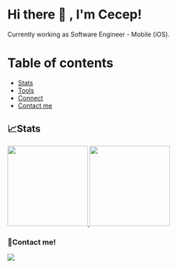 <!--
**cecepwahyu/cecepwahyu** is a ✨ _special_ ✨ repository because its `README.md` (this file) appears on your GitHub profile.

Here are some ideas to get you started:

- 🔭 I’m currently working on ...
- 🌱 I’m currently learning ...
- 👯 I’m looking to collaborate on ...
- 🤔 I’m looking for help with ...
- 💬 Ask me about ...
- 📫 How to reach me: ...
- 😄 Pronouns: ...
- ⚡ Fun fact: ...
-->
# Hi there 👋 , I'm Cecep!
Currently working as Software Engineer - Mobile (iOS).

# Table of contents
<!--ts-->
   * [Stats](#stats)
   * [Tools](#tools)
   * [Connect](#connect)
   * [Contact me](#contact-me)
<!--te-->
 

## 📈Stats
<p align="left">
<a href="https://github.com/cecepwahyu">
  <img height="180em" src="https://github-readme-stats-eight-theta.vercel.app/api?username=cecepwahyu&show_icons=true&theme=algolia&include_all_commits=true&count_private=true"/>
  <img height="180em" src="https://github-readme-stats-eight-theta.vercel.app/api/top-langs/?username=cecepwahyu&layout=compact&langs_count=8&theme=algolia"/>
</a>
</p>


### 📝Contact me!
<p>
    <a href="mailto: cecepssblog@gmail.com" target="blank"><img src="https://img.shields.io/badge/-gmail-181717?style=for-the-badge&logo=gmail" /></a>
</p>
